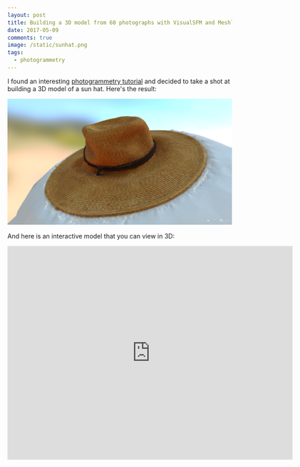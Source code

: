 ```yaml
---
layout: post
title: Building a 3D model from 60 photographs with VisualSFM and Meshlab
date: 2017-05-09
comments: true
image: /static/sunhat.png
tags:
  - photogrammetry
---
```


I found an interesting [photogrammetry tutorial](http://wedidstuff.heavyimage.com/index.php/2013/07/12/open-source-photogrammetry-workflow/) and decided to take a shot at building a 3D model of a sun hat. Here's the result:

![png](/static/sunhat.png)

And here is an interactive model that you can view in 3D:

<div margin="auto" class="sketchfab-embed-wrapper"><iframe width="640" height="480" src="https://sketchfab.com/models/ff952a9d9cae4d26a178ad74e099e96b/embed" frameborder="0" allowvr allowfullscreen mozallowfullscreen="true" webkitallowfullscreen="true" onmousewheel=""></iframe></div>

